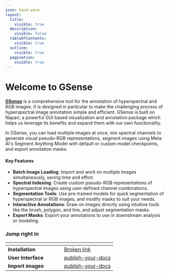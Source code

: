 ```yaml
---
icon: hand-wave
layout:
  title:
    visible: true
  description:
    visible: false
  tableOfContents:
    visible: true
  outline:
    visible: true
  pagination:
    visible: true
---
```


# Welcome to GSense

[**GSense**](https://github.com/GatorSense/GSense?tab=readme-ov-file) is a comprehensive tool for the annotation of hyperspectral and RGB images. It is designed in particular to make the challenging process of hyperspectral image annotation simple and efficient. GSense is built on Napari, a powerful GUI based visualization and annotation package which helps us leverage its benefits and expand them with our own functionality.&#x20;

In GSense, you can load multiple images at once, mix spectral channels to generate visual pseudo-RGB representations, segment images using Meta AI's Segment Anything Model with default or custom model checkpoints, and export annotation masks.&#x20;

#### Key Features

* **Batch Image Loading**: Import and work on multiple images simultaneously, saving time and effort.
* **Spectral Indexing**: Create custom pseudo-RGB representations of hyperspectral images using user-defined channel combinations.
* **Segmentation Tools**: Use pre-trained models for quick segmentation of hyperspectral or RGB images, and modify masks to suit your needs.
* **Interactive Annotations**: Draw on images directly using intuitive tools like the brush, polygon, and line, and adjust segmentation masks.
* **Export Masks**: Export your annotations to use in downstream analysis or modeling.



### Jump right in

<table data-view="cards"><thead><tr><th></th><th></th><th data-hidden data-card-cover data-type="files"></th><th data-hidden></th><th data-hidden data-card-target data-type="content-ref"></th></tr></thead><tbody><tr><td><strong>Installation</strong></td><td></td><td></td><td></td><td><a href="broken-reference">Broken link</a></td></tr><tr><td><strong>User Interface</strong></td><td></td><td></td><td></td><td><a href="getting-started/publish-your-docs/">publish-your-docs</a></td></tr><tr><td><strong>Import images</strong></td><td></td><td></td><td></td><td><a href="getting-started/publish-your-docs/">publish-your-docs</a></td></tr></tbody></table>

